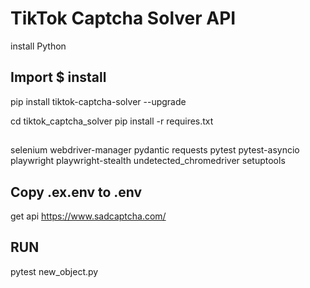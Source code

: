 # TikTok Captcha Solver API
install Python
## Import $ install
pip install tiktok-captcha-solver --upgrade

cd tiktok_captcha_solver
pip install -r requires.txt

## ################################

selenium
webdriver-manager
pydantic
requests
pytest
pytest-asyncio
playwright
playwright-stealth
undetected_chromedriver
setuptools

## Copy .ex.env to .env
get api https://www.sadcaptcha.com/

## RUN

pytest new_object.py